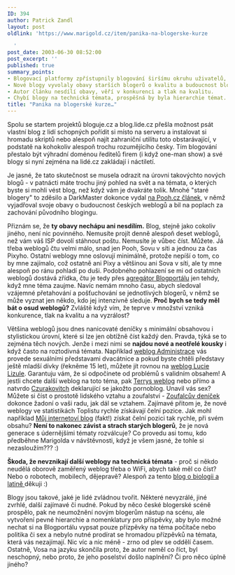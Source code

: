 ```yaml
---
ID: 394
author: Patrick Zandl
layout: post
oldlink: 'https://www.marigold.cz/item/panika-na-blogerske-kurze

  '
post_date: 2003-06-30 08:52:00
post_excerpt: ''
published: true
summary_points:
- Blogovací platformy zpřístupnily blogování širšímu okruhu uživatelů, včetně náctiletých.
- Nové blogy vyvolaly obavy starších blogerů o kvalitu a budoucnost blogů.
- Autor článku nesdílí obavy, věří v konkurenci a tlak na kvalitu.
- Chybí blogy na technická témata, prospěšná by byla hierarchie témat.
title: "Panika na blogerské kurze…"
---
```


<p>
Spolu se startem projektů bloguje.cz a blog.lide.cz přešla možnost psát vlastní blog z lidí schopných pořídit si místo na serveru a instalovat si hromadu skriptů nebo alespoň najít zahraniční utilitu toto obstarávající, v podstatě na kohokoliv alespoň trochu rozumějícího česky. Tím blogování přestalo být výhradní doménou ředitelů firem (i když one-man show) a své blogy si nyní zejména na lidé.cz zakládají i náctiletí. </p>

<p>
Je jasné, že tato skutečnost se musela odrazit na úrovni takovýchto nových blogů - v patnácti máte trochu jiný pohled na svět a na témata, o kterých byste si mohli vést blog, než když vám je dvakráte tolik. Mnohé "staré blogery" to zděsilo a DarkMaster dokonce vydal <A href="http://www.pooh.cz/a.asp?id=2005090&amp;db=" target=_blank>na Pooh.cz článek</A>, v němž vyjadřoval svoje obavy o budoucnost českých weblogů a bil na poplach za zachování původního blogingu. </p>

<p>
Přiznám se, že <STRONG>ty obavy nechápu ani nesdílím.</STRONG> Blog, stejně jako cokoliv jiného, není nic povinného. Nemusíte projít denně alespoň deset weblogů, než vám váš ISP dovolí stáhnout poštu. Nemusíte je vůbec číst. Můžete. Já třeba weblogů čtu velmi málo, snad jen Pooh, Sovu v síti a jednou za čas Pixyho. Ostatní weblogy mne&#160;oslovují minimálně, protože nepíší o tom, co by mne zajímalo, což ostatně ani Pixy a většinou ani Sova v síti, ale ty mne alespoň po ránu pohladí po duši. Podobného pohlazení se mi od ostatních weblogů dostává zřídka, čtu je tedy přes <A href="http://blogportal.hlava.net/?go=globalrss" target=_blank>agregátor Blogportálu</A> jen tehdy, když mne téma zaujme. Navíc nemám mnoho času, abych sledoval vzájemné přetahování a pošťuchování se jednotlivých blogerů, v němž se může vyznat jen někdo, kdo jej intenzivně sleduje.&#160;<STRONG>Proč bych se tedy měl bát o osud weblogů?</STRONG> Zvláště když vím, že teprve v množství vzniká konkurence, tlak na kvalitu a na vyzrálost?</p>

<p>
Většina weblogů jsou dnes nanicovaté deníčky s minimální obsahovou i stylistickou úrovní, které si lze jen obtížně číst každý den. Pravda, týká se to zejména těch nových. Jenže i mezi nimi se <STRONG>najdou nové a neotřelé kousky</STRONG> i když často na roztodivná témata. Například <A href="http://blog.lide.cz/administrace/" target=_blank>weblog Administrace</A> vás provede sexuálními představami&#160;dvacátnice a pokud byste chtěli představy ještě mladší dívky (řekněme 15 let), můžete jít rovnou na <A href="http://blog.lide.cz/lucie-lizule/" target=_blank>weblog Lucie Lizule</A>. Garantuju vám, že si odpočinete od problémů s validním obsahem! A jestli chcete další weblog na toto téma, pak <A href="http://www.volny.cz/sexpir" target=_blank>Terrys weblog</A> nebo přímo a natvrdo <A href="http://www.zihadla.cz/czurakovitch" target=_blank>Czurakovitch</A> deklarující se jakožto pornoblog. Unavil vás sex? Můžete si číst o prostotě lidského vztahu a zoufalství - <A href="http://zertva.bloguje.cz/">Zoufalcův deníček </A>dokonce žadoní o vaši radu, jak dál se vztahem. Zajímavé přitom je, že nové weblogy ve statistikách Toplistu rychle získávají čelní pozice. Jak mohl například <A href="http://blog.lide.cz/snuk" target=_blank>Můj internetoví blog</A> (fakt!) získat čelní pozici tak rychle, při svém obsahu? <STRONG>Není to nakonec závist a strach starých blogerů</STRONG>, že je nová generace s údernějšími tématy rozválcuje? Co provedu asi tomu, kdo předběhne Marigolda v návštěvnosti, když je všem jasné, že tohle si nezasloužím??? :)</p>

<p>
<STRONG>Škoda, že nevznikají další weblogy na technická témata</STRONG> - proč si někdo neudělá oborově zaměřený weblog třeba o WiFi, abych také měl co číst? Nebo o robotech, mobilech, dějepravě? Alespoň za tento <A href="http://blog.lide.cz/e-rasi-nomen-meum" target=_blank>blog o biologii a latině </A>děkuji :)</p>

<p>
Blogy jsou takové, jaké je lidé zvládnou tvořit. Některé nevyzrálé, jiné zvrhlé, další zajímavé či nudné. Pokud by něco české blogerské scéně prospělo, pak ne neumožnění novým blogerům nástup na scénu, ale vytvoření pevné hierarchie a nomenklatury pro příspěvky, aby bylo možné nechat si na Blogportálu vypsat pouze přízpěvky na téma počítače nebo politika či sex a nebylo nutné prodírat se hromadou přízpěvků na témata, která vás nezajímají. Nic víc a nic méně - zrno od plev se oddělí časem. Ostatně, Vosa na jazyku skončila proto, že autor neměl co říct, byl neschopný, nebo proto, že jeho poselství došlo naplnění? Či pro něco úplně jiného? </p>